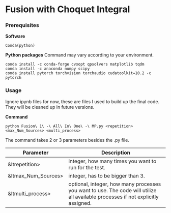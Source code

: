 # Fusion with Choquet Integral

### Prerequisites

**Software**

```
Conda(python)
```

**Python packages**
Command may vary according to your environment.
```
conda install -c conda-forge cvxopt qpsolvers matplotlib tqdm
conda install -c anaconda numpy scipy
conda install pytorch torchvision torchaudio cudatoolkit=10.2 -c pytorch
```

### Usage
Ignore ipynb files for now, these are files I used to build up the final code. They will be cleaned up in future versions.

**Command**
```
python Fusion\ 1\ -\ All\ In\ One\ -\ MP.py <repetition> <max_Num_Sources> <multi_process>
```
<p>The command takes 2 or 3 parameters besides the .py file.</p>

| Parameter | Description |
|--- | --- |
| &ltrepetition> | integer, how many times you want to run for the test. |
| &ltmax_Num_Sources> | integer, has to be bigger than 3. |
| &ltmulti_process> | optional, integer, how many processes you want to use. The code will utilize all available processes if not explicitly assigned. |
